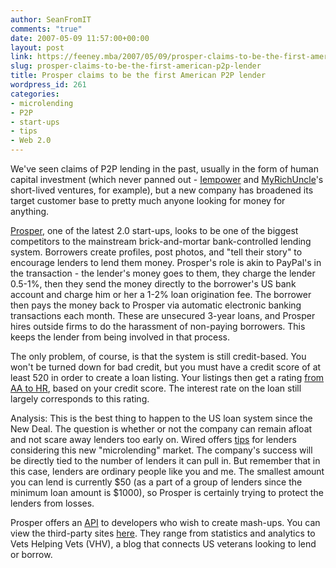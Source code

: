 ```yaml
---
author: SeanFromIT
comments: "true"
date: 2007-05-09 11:57:00+00:00
layout: post
link: https://feeney.mba/2007/05/09/prosper-claims-to-be-the-first-american-p2p-lender/
slug: prosper-claims-to-be-the-first-american-p2p-lender
title: Prosper claims to be the first American P2P lender
wordpress_id: 261
categories:
- microlending
- P2P
- start-ups
- tips
- Web 2.0
---
```


We've seen claims of P2P lending in the past, usually in the form of human capital investment (which never panned out - [Iempower](http://www.iempower.net/) and [MyRichUncle](http://www.myrichuncle.com/)'s short-lived ventures, for example), but a new company has broadened its target customer base to pretty much anyone looking for money for anything.  
  
[Prosper](http://www.prosper.com/), one of the latest 2.0 start-ups, looks to be one of the biggest competitors to the mainstream brick-and-mortar bank-controlled lending system. Borrowers create profiles, post photos, and "tell their story" to encourage lenders to lend them money. Prosper's role is akin to PayPal's in the transaction - the lender's money goes to them, they charge the lender 0.5-1%, then they send the money directly to the borrower's US bank account and charge him or her a 1-2% loan origination fee. The borrower then pays the money back to Prosper via automatic electronic banking transactions each month. These are unsecured 3-year loans, and Prosper hires outside firms to do the harassment of non-paying borrowers. This keeps the lender from being involved in that process.  
  
The only problem, of course, is that the system is still credit-based. You won't be turned down for bad credit, but you must have a credit score of at least 520 in order to create a loan listing. Your listings then get a rating [from AA to HR](http://prosper.com/borrow/), based on your credit score. The interest rate on the loan still largely corresponds to this rating.  
  
Analysis: This is the best thing to happen to the US loan system since the New Deal. The question is whether or not the company can remain afloat and not scare away lenders too early on. Wired offers [tips](http://www.wired.com/techbiz/startups/news/2007/05/microlending_tips) for lenders considering this new "microlending" market. The company's success will be directly tied to the number of lenders it can pull in. But remember that in this case, lenders are ordinary people like you and me. The smallest amount you can lend is currently $50 (as a part of a group of lenders since the minimum loan amount is $1000), so Prosper is certainly trying to protect the lenders from losses.  
  
Prosper offers an [API](http://www.prosper.com/tools/API.aspx) to developers who wish to create mash-ups. You can view the third-party sites [here](http://www.prosper.com/tools/3rdParty.aspx). They range from statistics and analytics to Vets Helping Vets (VHV), a blog that connects US veterans looking to lend or borrow.
